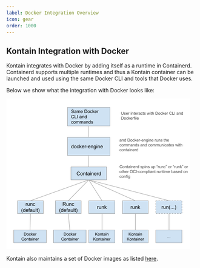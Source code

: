 ```yaml
---
label: Docker Integration Overview
icon: gear
order: 1000
---
```


## Kontain Integration with Docker

Kontain integrates with Docker by adding itself as a runtime in Containerd.  Containerd supports multiple runtimes and thus a Kontain container can be launched and used using the same Docker CLI and tools that Docker uses.

Below we show what the integration with Docker looks like:

![test](/images/docker-runk.png)

Kontain also maintains a set of Docker images as listed [here](/gettingstarted/base_images).